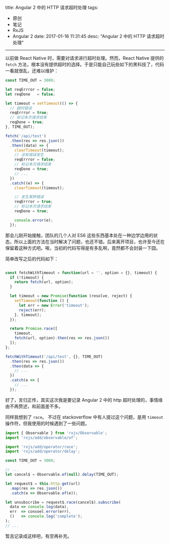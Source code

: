 title: Angular 2 中的 HTTP 请求超时处理
tags:
  - 原创
  - 笔记
  - RxJS
  - Angular 2
date: 2017-01-16 11:31:45
desc: "Angular 2 中的 HTTP 请求超时处理"
---


以前做 React Native 时，需要对请求进行超时处理。然而，React Native 提供的 `fetch` 方法，根本没有提供超时的选择。于是只能自己玩些如下的黑科技了，代码一看就很乱，还难以维护：

```javascript
const TIME_OUT = 3000;

let reqErrror = false;
let reqDone   = false;

let timeout = setTimeout(() => {
  // 超时错误
  reqErrror = true;
  // 标记本次请求结束
  reqDone = true;
}, TIME_OUT);

fetch('/api/test')
  .then(res => res.json())
  .then((data) => {
    clearTimeout(timeout);
    // 没有错误发生
    reqErrror = false;
    // 标记本次请求结束
    reqDone = true;
    // ...
  })
  .catch((e) => {
    clearTimeout(timeout);

    // 发生某种错误
    reqErrror = true;
    // 标记本次请求结束
    reqDone = true;

    console.error(e);
  });

```

那会儿刚开始接触，团队的几个人对 ES6 这些东西基本处在一种边学边用的状态，所以上面的方法在当时解决了问题，也还不错。后来离开项目，也许至今还在保留着这种方式吧。唉，当初的代码写得是有多乱啊，竟然都不会封装一下囧。

简单改写之后的代码如下：

```javascript

const fetchWithTimeout = function(url = '', option = {}, timeout) {
  if (!timeout) {
    return fetch(url, option);
  }

  let timeout = new Promise(function (resolve, reject) {
    setTimeout(function () {
      let err = new Error('timeout');
      reject(err);
    }, timeout);
  });

  return Promise.race([
    timeout,
    fetch(url, option).then(res => res.json())
  ]);
};

fetchWithTimeout('/api/test', {}, TIME_OUT)
  .then(res => res.json())
  .then(data => {
    // ...
  })
  .catch(e => {
    // ...
  });
```

好了，言归正传，其实这次我是要记录 Angular 2 中的 http 超时处理的，事情缘由不再赘述，和前面差不多。

同样我想到了 `race`。 不过在 stackoverflow 中有人提过这个问题，是用 `timeout` 操作符，但我使用的时候遇到了一些问题。

```javascript
import { Observable } from 'rxjs/Observable';
import 'rxjs/add/observable/of';

import 'rxjs/add/operator/race';
import 'rxjs/add/operator/delay';

const TIME_OUT = 3000;

// ...
let cancel$ = Observable.of(null).delay(TIME_OUT);

let request$ = this.http.get(url)
  .map(res => res.json())
  .catch(e => Observable.of(e));

let unsubscribe = request$.race(cancel$).subscribe(
  data => console.log(data),
  err  => consoel.error(err),
  ()   => console.log('complete');
);
// ...
```

暂且记录成这样吧，有空再补充。